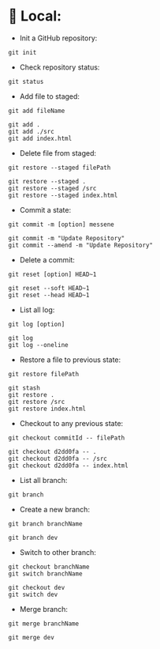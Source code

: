 # 🌟 Local:

- Init a GitHub repository:

```shell
git init
```

- Check repository status:

```shell
git status
```

- Add file to staged:

```shell
git add fileName
```

```shell
git add .
git add ./src
git add index.html
```

- Delete file from staged:

```shell
git restore --staged filePath
```

```shell
git restore --staged .
git restore --staged /src
git restore --staged index.html
```

- Commit a state:

```shell
git commit -m [option] messene
```

```shell
git commit -m "Update Repository"
git commit --amend -m "Update Repository"
```

- Delete a commit:

```shell
git reset [option] HEAD~1
```

```shell
git reset --soft HEAD~1
git reset --head HEAD~1
```

- List all log:

```shell
git log [option]
```

```shell
git log
git log --oneline
```

- Restore a file to previous state:

```shell
git restore filePath
```

```shell
git stash
git restore .
git restore /src
git restore index.html
```

- Checkout to any previous state:

```shell
git checkout commitId -- filePath
```

```shell
git checkout d2dd0fa -- .
git checkout d2dd0fa -- /src
git checkout d2dd0fa -- index.html
```

- List all branch:

```shell
git branch
```

- Create a new branch:

```shell
git branch branchName
```

```shell
git branch dev
```

- Switch to other branch:

```shell
git checkout branchName
git switch branchName

```

```shell
git checkout dev
git switch dev

```

- Merge branch:

```shell
git merge branchName
```

```shell
git merge dev
```
